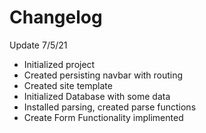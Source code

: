 # Changelog

Update 7/5/21

- Initialized project
- Created persisting navbar with routing
- Created site template
- Initialized Database with some data
- Installed parsing, created parse functions
- Create Form Functionality implimented
